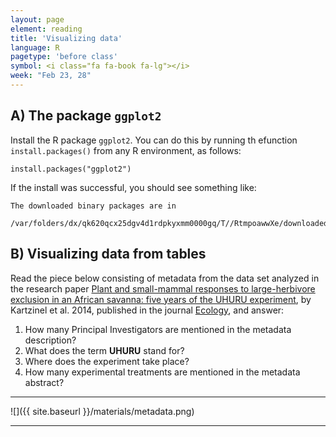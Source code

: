 ```yaml
---
layout: page
element: reading
title: 'Visualizing data'
language: R
pagetype: 'before class'
symbol: <i class="fa fa-book fa-lg"></i>
week: "Feb 23, 28"
---
```


## A) The package `ggplot2`

Install the R package `ggplot2`. You can do this by running th efunction `install.packages()` from any R environment, as follows:

```
install.packages("ggplot2")
```

If the install was successful, you should see something like:

```
The downloaded binary packages are in
	/var/folders/dx/qk620qcx25dgv4d1rdpkyxmm0000gq/T//RtmpoawwXe/downloaded_packages
```

## B) Visualizing data from tables

Read the piece below consisting of metadata from the data set analyzed in the research paper [Plant and small-mammal responses to large-herbivore exclusion in an African savanna: five years of the UHURU experiment](https://esapubs.org/archive/ecol/E095/064/metadata.php), by Kartzinel et al. 2014, published in the journal [Ecology](https://esajournals.onlinelibrary.wiley.com/doi/10.1890/13-1023R.1), and answer:

1. How many Principal Investigators are mentioned in the metadata description?
1. What does the term **UHURU** stand for?
1. Where does the experiment take place?
1. How many experimental treatments are mentioned in the metadata abstract?

---
![]({{ site.baseurl }}/materials/metadata.png)

---
